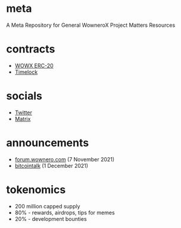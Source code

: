 # meta
A Meta Repository for General WowneroX Project Matters  Resources

# contracts
- [WOWX ERC-20](https://snowtrace.io/address/0xba5dc7e77d150816b758e9826fcad2d74820e379)
- [Timelock](https://snowtrace.io/address/0xc6B039b1e0be1ba0B433f319898438E782E5dEBA)

# socials
- [Twitter](https://twitter.com/W0wn3r0X)
- [Matrix](https://matrix.to/#/#wowx:matrix.org)

# announcements
- [forum.wownero.com](https://forum.wownero.com/t/wownero-rewards-on-avalanche-network/999) (7 November 2021)
- [bitcointalk](https://bitcointalk.org/index.php?topic=5374615.0) (1 December 2021)

# tokenomics
- 200 million capped supply
- 80% - rewards, airdrops, tips for memes
- 20% - development bounties
